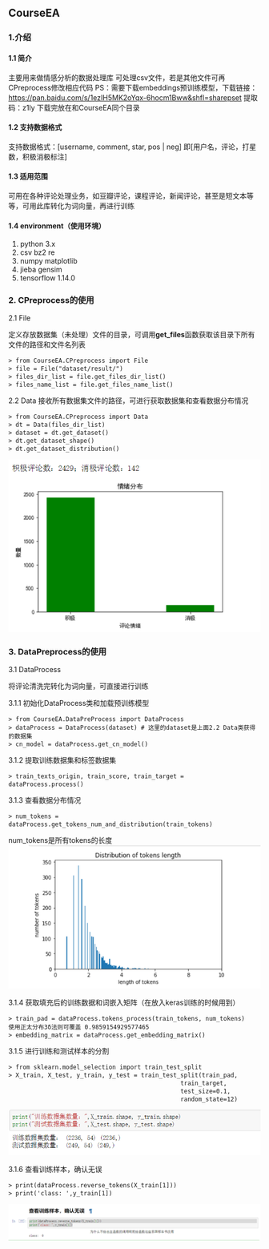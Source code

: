 ## CourseEA

### 1.介绍

#### 1.1 简介

主要用来做情感分析的数据处理库
可处理csv文件，若是其他文件可再CPreprocess修改相应代码
PS：需要下载embeddings预训练模型，下载链接：https://pan.baidu.com/s/1ezIH5MK2oYqx-6hocm1Bww&shfl=sharepset 提取码：z1ly 
下载完放在和CourseEA同个目录

#### 1.2 支持数据格式
支持数据格式：[username, comment, star, pos | neg]
即[用户名，评论，打星数，积极消极标注]

#### 1.3 适用范围

可用在各种评论处理业务，如豆瓣评论，课程评论，新闻评论，甚至是短文本等等，可用此库转化为词向量，再进行训练

#### 1.4 environment（使用环境）

1. python 3.x
2. csv bz2 re
3. numpy matplotlib  
4. jieba gensim
5. tensorflow 1.14.0

### 2. CPreprocess的使用

2.1 File

定义存放数据集（未处理）文件的目录，可调用**get_files**函数获取该目录下所有文件的路径和文件名列表

    > from CourseEA.CPreprocess import File
    > file = File("dataset/result/")
    > files_dir_list = file.get_files_dir_list()
    > files_name_list = file.get_files_name_list()

2.2 Data
接收所有数据集文件的路径，可进行获取数据集和查看数据分布情况

    > from CourseEA.CPreprocess import Data
    > dt = Data(files_dir_list)
    > dataset = dt.get_dataset()
    > dt.get_dataset_shape()
    > dt.get_dataset_distribution()

![image](img/1.png)

### 3. DataPreprocess的使用

3.1 DataProcess

将评论清洗完转化为词向量，可直接进行训练

3.1.1 初始化DataProcess类和加载预训练模型

    > from CourseEA.DataPreProcess import DataProcess
    > dataProcess = DataProcess(dataset) # 这里的dataset是上面2.2 Data类获得的数据集
    > cn_model = dataProcess.get_cn_model()
    
3.1.2 提取训练数据集和标签数据集

    > train_texts_origin, train_score, train_target = dataProcess.process()

3.1.3 查看数据分布情况

    > num_tokens = dataProcess.get_tokens_num_and_distribution(train_tokens)
  num_tokens是所有tokens的长度
  ![image](img/2.png)  
 
3.1.4 获取填充后的训练数据和词嵌入矩阵（在放入keras训练的时候用到）

    > train_pad = dataProcess.tokens_process(train_tokens, num_tokens)
    使用正太分布3δ法则可覆盖 0.9859154929577465
    > embedding_matrix = dataProcess.get_embedding_matrix()

3.1.5 进行训练和测试样本的分割
    
    > from sklearn.model_selection import train_test_split
    > X_train, X_test, y_train, y_test = train_test_split(train_pad,
                                                    train_target,
                                                    test_size=0.1,
                                                    random_state=12)
![image](img/3.png)             

3.1.6 查看训练样本，确认无误
    
    > print(dataProcess.reverse_tokens(X_train[1]))
    > print('class: ',y_train[1])
![image](img/4.png)                                
    
